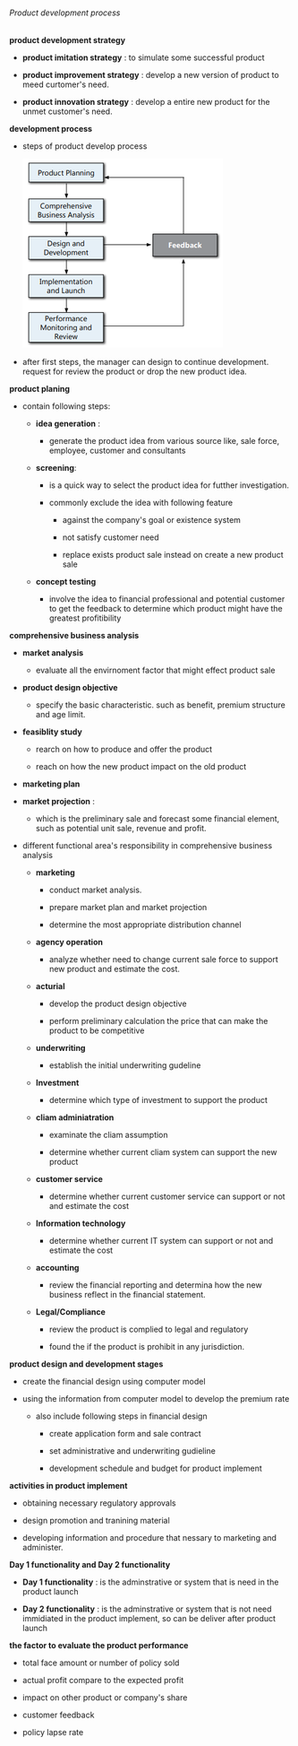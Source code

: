 ###### Product development process

**product development strategy**

- **product imitation strategy** : to simulate some successful product

- **product improvement strategy** : develop a new version of product to meed curtomer's need.

- **product innovation strategy** : develop a entire new product for the unmet customer's need.

**development process**

- steps of product develop process
  
  ![](img/ProductDevelopProcess.PNG)

- after first steps, the manager can design to continue development. request for review the product or drop the new product idea.

**product planing**

- contain following steps:
  - **idea generation** : 
    
    - generate the product idea from various source like, sale force, employee, customer and consultants
  
  - **screening**:
    
    - is a quick way to select the product idea for futther investigation.
    
    - commonly exclude the idea with following feature
      
      - against the company's goal or existence system
      
      - not satisfy customer need
      
      - replace exists product sale instead on create a new product sale
  
  - **concept testing**
    
    - involve the idea to financial professional and potential customer to get the feedback to determine which product might have the greatest profitibility

**comprehensive business analysis**

- **market analysis** 
  
  - evaluate all the envirnoment factor that might effect product sale

- **product design objective**
  
  - specify the basic characteristic. such as benefit, premium structure and age limit.

- **feasiblity study**
  
  - rearch on how to produce and offer the product
  
  - reach on how the new product impact on the old product

- **marketing plan**

- **market projection** : 
  
  - which is the preliminary sale and forecast some financial element, such as potential unit sale, revenue and profit.

- different functional area's responsibility in comprehensive business analysis
  
  - **marketing**
    
    - conduct market analysis.
    
    - prepare market plan and market projection
    
    - determine the most appropriate distribution channel
  
  - **agency operation**
    
    - analyze whether need to change current sale force to support new product and estimate the cost.
  
  - **acturial**
    
    - develop the product design objective
    
    - perform preliminary calculation the price that can make the product to be competitive
  
  - **underwriting**
    
    - establish the initial underwriting  gudeline
  
  - **Investment**
    
    - determine which type of investment to support the product
  
  - **cliam adminiatration**
    
    - examinate the cliam assumption
    
    - determine whether current cliam system can support the new product
  
  - **customer service**
    
    - determine whether current customer service can support or not and estimate the cost
  
  - **Information technology**
    
    - determine whether current IT system can support or not and estimate the cost
  
  - **accounting**
    
    - review the financial reporting and determina how the new business reflect in the financial statement.
  
  - **Legal/Compliance**
    
    - review the product is complied to legal and regulatory
    
    - found the if the product is prohibit in any jurisdiction.

**product design and development stages**

- create the financial design using computer model

- using the information from computer model to develop the premium rate
  
  - also include following steps in financial design
    - create application form and sale contract
    
    - set administrative and underwriting gudieline
    
    - development schedule and budget for product implement

**activities in product implement**

- obtaining necessary regulatory approvals

- design promotion and tranining material

- developing information and procedure that nessary to marketing and administer.

**Day 1 functionality and Day 2 functionality**

- **Day 1 functionality** : is the adminstrative or system that is need in the product launch

- **Day 2 functionality** : is the adminstrative or system that is not need immidiated in the product implement, so can be deliver after product launch

**the factor to evaluate the product performance**

- total face amount or number of policy sold

- actual profit compare to the expected profit

- impact on other product or company's share

- customer feedback

- policy lapse rate
